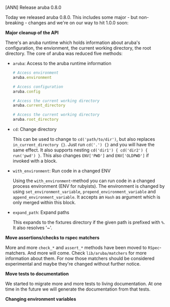 [ANN] Release aruba 0.8.0

Today we released aruba 0.8.0. This includes some major - but non-breaking - changes and we're on our way to hit 1.0.0 soon:

**Major cleanup of the API**

There's an aruba runtime which holds information about aruba's configuration,
the envionment, the current working directory, the root directory. The core of aruba was reduced five methods:

* `aruba`: Access to the aruba runtime information

  ```ruby
  # Access environment
  aruba.environment
  
  # Access configuration
  aruba.config
  
  # Access the current working directory
  aruba.current_directory
  
  # Access the current working directory
  aruba.root_directory
  ```

* `cd`: Change directory

  This can be used to change to `cd('path/to/dir')`, but also replaces
  `in_current_directory {}`. Just run `cd('.') {}` and you will have the same
  effect. It also supports nesting `cd('dir1') { cd('dir2') { run('pwd') }`.
  This also changes `ENV['PWD']` and `ENV['OLDPWD']` if invoked with a block.

* `with_environment`: Run code in a changed ENV

    Using the `with_environment`-method you can run code in a changed process
    environment (ENV for rubyists). The environment is changed by using
    `set_environment_variable`, `prepend_environment_variable` and
    `append_environment_variable`. It accepts an `Hash` as argument which is
    only merged within this block.

* `expand_path`: Expand paths

    This expands to the fixtures directory if the given path is prefixed with
    `%`. It also resolves '~'.

**Move assertions/checks to rspec matchers**

More and more `check_*` and `assert_*` methods have been moved to
`RSpec`-matchers. And more will come. Check `lib/aruba/matchers` for more
information about them. For now those matchers should be considered
experimental and maybe they're changed without further notice.

**Move tests to documentation**

We started to migrate more and more tests to living documentation. At one time
in the future we will generate the documentation from that tests.

**Changing environment variables**


